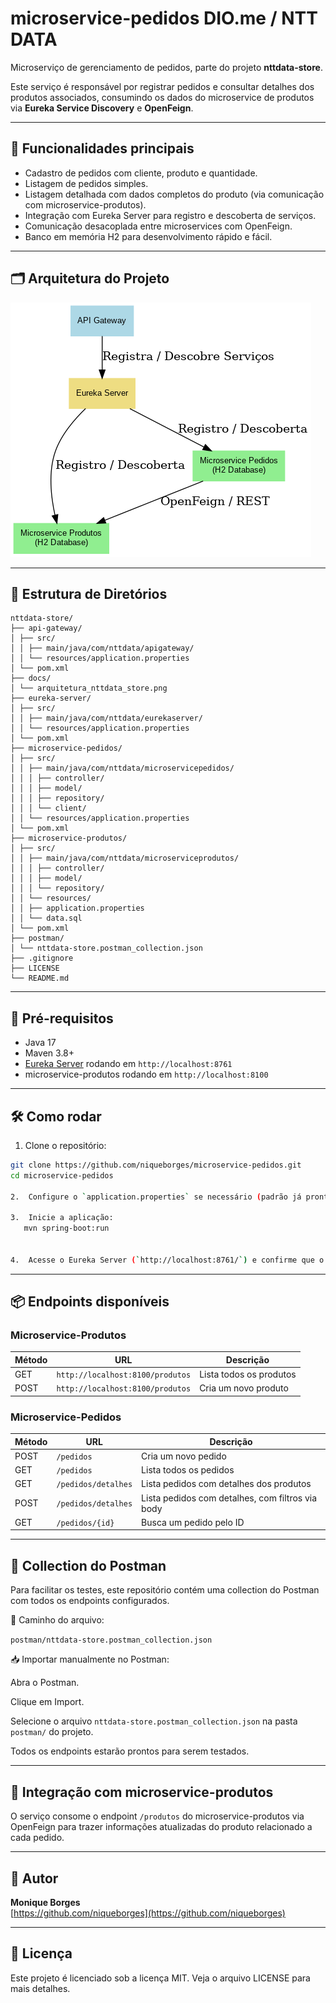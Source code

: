 # microservice-pedidos DIO.me / NTT DATA


Microserviço de gerenciamento de pedidos, parte do projeto **nttdata-store**.

Este serviço é responsável por registrar pedidos e consultar detalhes dos produtos associados, consumindo os dados do microservice de produtos via **Eureka Service Discovery** e **OpenFeign**.

---

## 🚀 Funcionalidades principais

- Cadastro de pedidos com cliente, produto e quantidade.
- Listagem de pedidos simples.
- Listagem detalhada com dados completos do produto (via comunicação com microservice-produtos).
- Integração com Eureka Server para registro e descoberta de serviços.
- Comunicação desacoplada entre microservices com OpenFeign.
- Banco em memória H2 para desenvolvimento rápido e fácil.

---

## 🗂 Arquitetura do Projeto

![Diagrama de Arquitetura](docs/arquitetura_nttdata_store.png)

---

## 📂 Estrutura de Diretórios

```
nttdata-store/
├── api-gateway/
│ ├── src/
│ │ ├── main/java/com/nttdata/apigateway/
│ │ └── resources/application.properties
│ └── pom.xml
├── docs/
│ └── arquitetura_nttdata_store.png
├── eureka-server/
│ ├── src/
│ │ ├── main/java/com/nttdata/eurekaserver/
│ │ └── resources/application.properties
│ └── pom.xml
├── microservice-pedidos/
│ ├── src/
│ │ ├── main/java/com/nttdata/microservicepedidos/
│ │ │ ├── controller/
│ │ │ ├── model/
│ │ │ ├── repository/
│ │ │ └── client/
│ │ └── resources/application.properties
│ └── pom.xml
├── microservice-produtos/
│ ├── src/
│ │ ├── main/java/com/nttdata/microserviceprodutos/
│ │ │ ├── controller/
│ │ │ ├── model/
│ │ │ └── repository/
│ │ └── resources/
│ │ ├── application.properties
│ │ └── data.sql
│ └── pom.xml
├── postman/
│ └── nttdata-store.postman_collection.json
├── .gitignore
├── LICENSE
└── README.md
```




---

## 🔧 Pré-requisitos

- Java 17
- Maven 3.8+
- [Eureka Server](https://github.com/niqueborges/eureka-server) rodando em `http://localhost:8761`
- microservice-produtos rodando em `http://localhost:8100`

---

## 🛠️ Como rodar

1. Clone o repositório:

```bash
git clone https://github.com/niqueborges/microservice-pedidos.git
cd microservice-pedidos

2.  Configure o `application.properties` se necessário (padrão já pronto para ambiente local).

3.  Inicie a aplicação:
   mvn spring-boot:run


4.  Acesse o Eureka Server (`http://localhost:8761/`) e confirme que o serviço `microservice-pedidos` está registrado.
```
---

## 📦 Endpoints disponíveis

### Microservice-Produtos

| Método | URL                             | Descrição                        |
|--------|---------------------------------|---------------------------------|
| GET    | `http://localhost:8100/produtos` | Lista todos os produtos          |
| POST   | `http://localhost:8100/produtos` | Cria um novo produto             |

### Microservice-Pedidos
| Método | URL                           | Descrição                             |
|--------|-------------------------------|-------------------------------------|
| POST   | `/pedidos`                    | Cria um novo pedido                  |
| GET    | `/pedidos`                    | Lista todos os pedidos               |
| GET    | `/pedidos/detalhes`           | Lista pedidos com detalhes dos produtos |
| POST   | `/pedidos/detalhes`           | Lista pedidos com detalhes, com filtros via body |
| GET    | `/pedidos/{id}`               | Busca um pedido pelo ID              |

---

## 🧪 Collection do Postman

Para facilitar os testes, este repositório contém uma collection do Postman com todos os endpoints configurados.

📂 Caminho do arquivo:

`postman/nttdata-store.postman_collection.json`

📥 Importar manualmente no Postman:

Abra o Postman.

Clique em Import.

Selecione o arquivo `nttdata-store.postman_collection.json` na pasta `postman/` do projeto.

Todos os endpoints estarão prontos para serem testados.

---

## 🔗 Integração com microservice-produtos

O serviço consome o endpoint `/produtos` do microservice-produtos via OpenFeign para trazer informações atualizadas do produto relacionado a cada pedido.

---

## 📝 Autor

**Monique Borges**  
[https://github.com/niqueborges](https://github.com/niqueborges)

---

## 📄 Licença

Este projeto é licenciado sob a licença MIT. Veja o arquivo LICENSE para mais detalhes.

